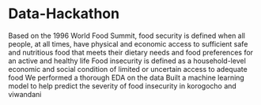 # Data-Hackathon
Based on the 1996 World Food Summit, food security is defined when all people, at all times, have physical and economic access to sufficient safe and nutritious food that meets their dietary needs and food preferences for an active and healthy life
Food insecurity is defined as a household-level economic and social condition of limited or uncertain access to adequate food
We performed a thorough EDA on the data 
Built a machine learning model to help predict the severity of food insecurity in korogocho and viwandani 

